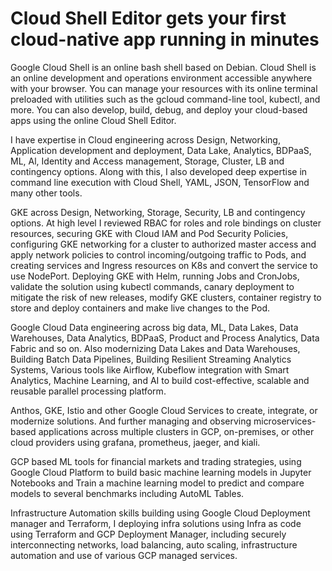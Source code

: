# Cloud Shell Editor gets your first cloud-native app running in minutes

Google Cloud Shell is an online bash shell based on Debian. Cloud Shell is an online development and operations environment accessible anywhere with your browser. You can manage your resources with its online terminal preloaded with utilities such as the gcloud command-line tool, kubectl, and more. You can also develop, build, debug, and deploy your cloud-based apps using the online Cloud Shell Editor.

I have expertise in Cloud engineering across Design, Networking, Application development and deployment, Data Lake, Analytics, BDPaaS, ML, Al, Identity and Access management, Storage, Cluster, LB and contingency options. Along with this, I also developed deep expertise in command line execution with Cloud Shell, YAML, JSON, TensorFlow and many other tools. 

GKE across Design, Networking, Storage, Security, LB and contingency options. At high level I reviewed RBAC for roles and role bindings on cluster resources, securing GKE with Cloud IAM and Pod Security Policies, configuring GKE networking for a cluster to authorized master access and apply network policies to control incoming/outgoing traffic to Pods, and creating services and Ingress resources on K8s and convert the service to use NodePort. Deploying GKE with Helm, running Jobs and CronJobs, validate the solution using kubectl commands, canary deployment to mitigate the risk of new releases, modify GKE clusters, container registry to store and deploy containers and make live changes to the Pod. 

Google Cloud Data engineering across big data, ML, Data Lakes, Data Warehouses, Data Analytics, BDPaaS, Product and Process Analytics, Data Fabric and so on. Also modernizing Data Lakes and Data Warehouses, Building Batch Data Pipelines, Building Resilient Streaming Analytics Systems, Various tools like Airflow, Kubeflow integration with Smart Analytics, Machine Learning, and AI to build cost-effective, scalable and reusable parallel processing platform.

Anthos, GKE, Istio and other Google Cloud Services to create, integrate, or modernize solutions. And further managing and observing microservices-based applications across multiple clusters in GCP, on-premises, or other cloud providers using grafana, prometheus, jaeger, and kiali.

GCP based ML tools for financial markets and trading strategies, using Google Cloud Platform to build basic machine learning models in Jupyter Notebooks and Train a machine learning model to predict and compare models to several benchmarks including AutoML Tables. 

Infrastructure Automation skills building using Google Cloud Deployment manager and Terraform, I deploying infra solutions using Infra as code using Terraform and GCP Deployment Manager, including securely interconnecting networks, load balancing, auto scaling, infrastructure automation and use of various GCP managed services.
